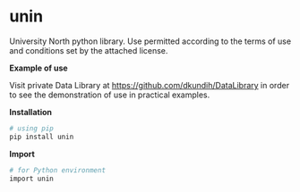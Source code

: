 unin
=====

University North python library.
Use permitted according to the terms of use and conditions set by the attached license.

**Example of use**

Visit private Data Library at https://github.com/dkundih/DataLibrary in order to see the demonstration of use in practical examples.

**Installation**

```sh
# using pip
pip install unin
```
**Import**

```sh
# for Python environment
import unin
```
